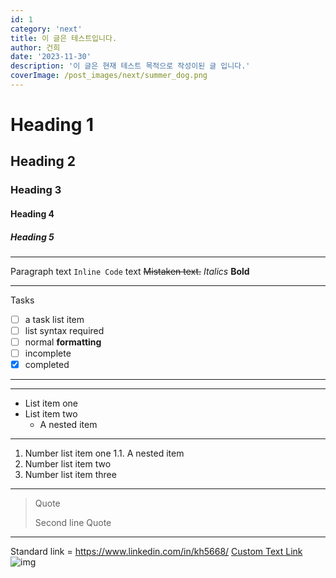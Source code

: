 ```yaml
---
id: 1
category: 'next'
title: 이 글은 테스트입니다.
author: 건희
date: '2023-11-30'
description: '이 글은 현재 테스트 목적으로 작성이된 글 입니다.'
coverImage: /post_images/next/summer_dog.png
---
```


# Heading 1

## Heading 2

### Heading 3

#### Heading 4

##### Heading 5

---

Paragraph
text `Inline Code` text
~~Mistaken text.~~
_Italics_
**Bold**

---

Tasks

- [ ] a task list item
- [ ] list syntax required
- [ ] normal **formatting**
- [ ] incomplete
- [x] completed

---

---

- List item one
- List item two
  - A nested item

---

1. Number list item one
   1.1. A nested item
2. Number list item two
3. Number list item three

---

> Quote
>
> Second line Quote

---

Standard link = https://www.linkedin.com/in/kh5668/
[Custom Text Link](https://www.linkedin.com/in/kh5668/)
![img](/post_images/next/summer_dog.png)
